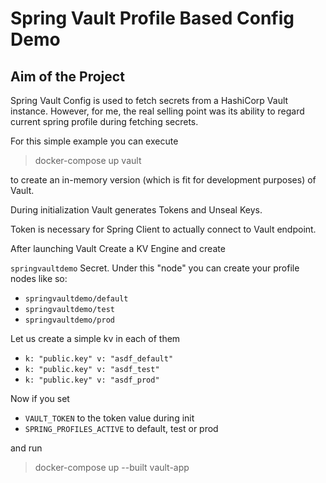 # Spring Vault Profile Based Config Demo

## Aim of the Project

Spring Vault Config is used to fetch secrets from a HashiCorp Vault instance. 
However, for me, the real selling point was its ability to regard current spring profile during fetching secrets.

For this simple example you can execute 
 
> docker-compose up vault 

to create an in-memory version (which is fit for development purposes) of Vault.

During initialization Vault generates Tokens and Unseal Keys. 

Token is necessary for Spring Client to actually connect to Vault endpoint.

After launching Vault Create a KV Engine and create 

`springvaultdemo` Secret. Under this "node" you can create your profile nodes like so:

* `springvaultdemo/default`
* `springvaultdemo/test`
* `springvaultdemo/prod`

Let us create a simple kv in each of them

* `k: "public.key" v: "asdf_default"`
* `k: "public.key" v: "asdf_test"`
* `k: "public.key" v: "asdf_prod"`

Now if you set 
* `VAULT_TOKEN` to the token value during init
* `SPRING_PROFILES_ACTIVE` to default, test or prod

and run 

> docker-compose up --built vault-app